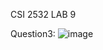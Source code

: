 CSI 2532 LAB 9

Question3:
![image](https://user-images.githubusercontent.com/59850587/159375695-8c3df137-6fe5-4ca5-afce-157be2a6a5e8.png)
